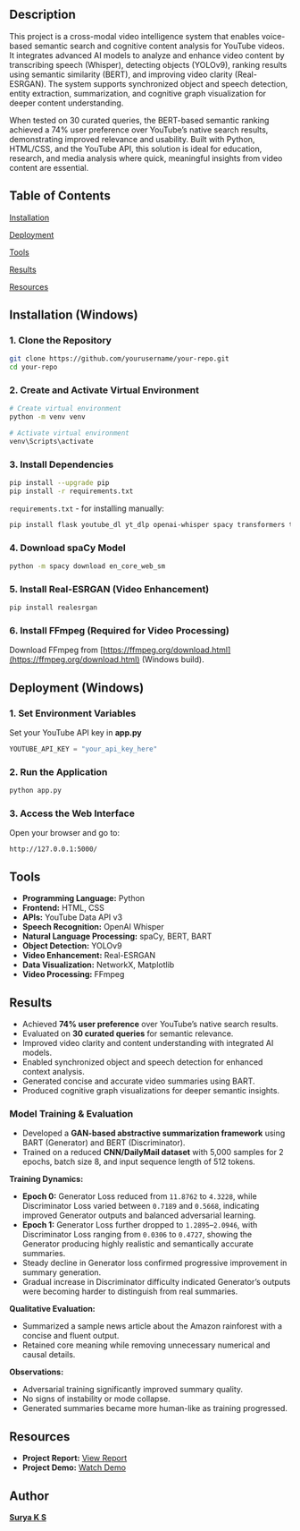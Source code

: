 ## Description
This project is a cross-modal video intelligence system that enables voice-based semantic search and cognitive content analysis for YouTube videos. It integrates advanced AI models to analyze and enhance video content by transcribing speech (Whisper), detecting objects (YOLOv9), ranking results using semantic similarity (BERT), and improving video clarity (Real-ESRGAN). The system supports synchronized object and speech detection, entity extraction, summarization, and cognitive graph visualization for deeper content understanding.

When tested on 30 curated queries, the BERT-based semantic ranking achieved a 74% user preference over YouTube’s native search results, demonstrating improved relevance and usability. Built with Python, HTML/CSS, and the YouTube API, this solution is ideal for education, research, and media analysis where quick, meaningful insights from video content are essential.

## Table of Contents
[Installation](#installation)

[Deployment](#deployment)

[Tools](#tools)

[Results](#results)

[Resources](#resources)

## Installation (Windows)

### 1. Clone the Repository
```bash
git clone https://github.com/yourusername/your-repo.git
cd your-repo
```

### 2. Create and Activate Virtual Environment
```bash
# Create virtual environment
python -m venv venv

# Activate virtual environment
venv\Scripts\activate
```

### 3. Install Dependencies
```bash
pip install --upgrade pip
pip install -r requirements.txt
```

`requirements.txt` - for installing manually:
```bash
pip install flask youtube_dl yt_dlp openai-whisper spacy transformers torch torchvision torchaudio ultralytics real-esrgan networkx matplotlib ffmpeg-python
```

### 4. Download spaCy Model
```bash
python -m spacy download en_core_web_sm
```

### 5. Install Real-ESRGAN (Video Enhancement)
```bash
pip install realesrgan
```

### 6. Install FFmpeg (Required for Video Processing)
Download FFmpeg from [https://ffmpeg.org/download.html](https://ffmpeg.org/download.html) (Windows build).  

## Deployment (Windows)

### 1. Set Environment Variables
Set your YouTube API key in **app.py**
```powershell
YOUTUBE_API_KEY = "your_api_key_here"
```

### 2. Run the Application
```bash
python app.py
```

### 3. Access the Web Interface
Open your browser and go to:
```
http://127.0.0.1:5000/

```
## Tools

- **Programming Language:** Python
- **Frontend:** HTML, CSS
- **APIs:** YouTube Data API v3
- **Speech Recognition:** OpenAI Whisper
- **Natural Language Processing:** spaCy, BERT, BART
- **Object Detection:** YOLOv9
- **Video Enhancement:** Real-ESRGAN
- **Data Visualization:** NetworkX, Matplotlib
- **Video Processing:** FFmpeg

## Results

- Achieved **74% user preference** over YouTube’s native search results.
- Evaluated on **30 curated queries** for semantic relevance.
- Improved video clarity and content understanding with integrated AI models.
- Enabled synchronized object and speech detection for enhanced context analysis.
- Generated concise and accurate video summaries using BART.
- Produced cognitive graph visualizations for deeper semantic insights.

### Model Training & Evaluation
- Developed a **GAN-based abstractive summarization framework** using BART (Generator) and BERT (Discriminator).
- Trained on a reduced **CNN/DailyMail dataset** with 5,000 samples for 2 epochs, batch size 8, and input sequence length of 512 tokens.

**Training Dynamics:**
- **Epoch 0:** Generator Loss reduced from `11.8762` to `4.3228`, while Discriminator Loss varied between `0.7189` and `0.5668`, indicating improved Generator outputs and balanced adversarial learning.
- **Epoch 1:** Generator Loss further dropped to `1.2895`–`2.0946`, with Discriminator Loss ranging from `0.0306` to `0.4727`, showing the Generator producing highly realistic and semantically accurate summaries.
- Steady decline in Generator loss confirmed progressive improvement in summary generation.
- Gradual increase in Discriminator difficulty indicated Generator’s outputs were becoming harder to distinguish from real summaries.

**Qualitative Evaluation:**
- Summarized a sample news article about the Amazon rainforest with a concise and fluent output.
- Retained core meaning while removing unnecessary numerical and causal details.

**Observations:**
- Adversarial training significantly improved summary quality.
- No signs of instability or mode collapse.
- Generated summaries became more human-like as training progressed.

## Resources

- **Project Report:** [View Report](https://github.com/yourusername/your-repo/blob/main/AAI%20Project%20Report.pdf)
- **Project Demo:** [Watch Demo](https://github.com/yourusername/your-repo/blob/main/demo.mp4)


## Author

[**Surya K S**]([https://github.com/SuryaKS27])  


  



